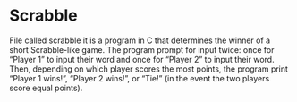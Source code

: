 # Scrabble

File called scrabble it is a program in C that determines the winner of a short Scrabble-like game. The program prompt for input twice: once for “Player 1” to input their word and once for “Player 2” to input their word. Then, depending on which player scores the most points, the program print “Player 1 wins!”, “Player 2 wins!”, or “Tie!” (in the event the two players score equal points).

